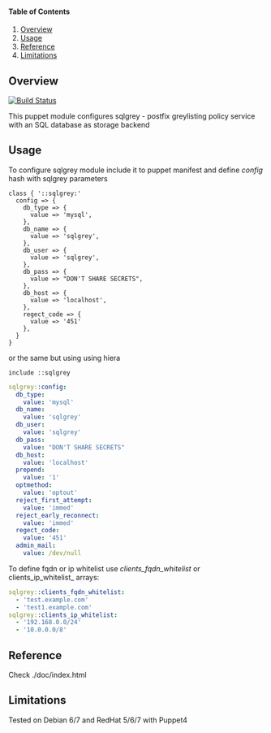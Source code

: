 #### Table of Contents

1. [Overview](#overview)
2. [Usage](#usage)
3. [Reference](#reference)
4. [Limitations](#limitaions)

## Overview

[![Build Status](https://travis-ci.org/spacedog/puppet-sqlgrey.svg?branch=master)](https://travis-ci.org/spacedog/puppet-sqlgrey)

This puppet module configures sqlgrey - postfix greylisting policy service with an SQL database as storage backend


## Usage

To configure sqlgrey module include it to puppet manifest and define _config_ hash with sqlgrey parameters

```puppet
class { '::sqlgrey:'
  config => {
    db_type => {
      value => 'mysql',
    },
    db_name => {
      value => 'sqlgrey',
    },
    db_user => {
      value => 'sqlgrey',
    },
    db_pass => {
      value => "DON'T SHARE SECRETS",
    },
    db_host => {
      value => 'localhost',
    },
    regect_code => {
      value => '451'
    },
  }
}
```

or the same but using using hiera

```puppet
include ::sqlgrey
```

```yaml
sqlgrey::config:
  db_type:
    value: 'mysql'
  db_name:
    value: 'sqlgrey'
  db_user:
    value: 'sqlgrey'
  db_pass:
    value: "DON'T SHARE SECRETS"
  db_host:
    value: 'localhost'
  prepend:
    value: '1'
  optmethod:
    value: 'optout'
  reject_first_attempt:
    value: 'immed'
  reject_early_reconnect:
    value: 'immed'
  regect_code:
    value: '451'
  admin_mail:
    value: /dev/null
```


To define fqdn or ip whitelist use _clients_fqdn_whitelist_ or clients_ip_whitelist_ arrays:

```yaml
sqlgrey::clients_fqdn_whitelist:
  - 'test.example.com'
  - 'test1.example.com'
sqlgrey::clients_ip_whitelist:
  - '192.168.0.0/24'
  - '10.0.0.0/8'
```

## Reference

Check ./doc/index.html

## Limitations

Tested on Debian 6/7 and RedHat 5/6/7 with Puppet4 



